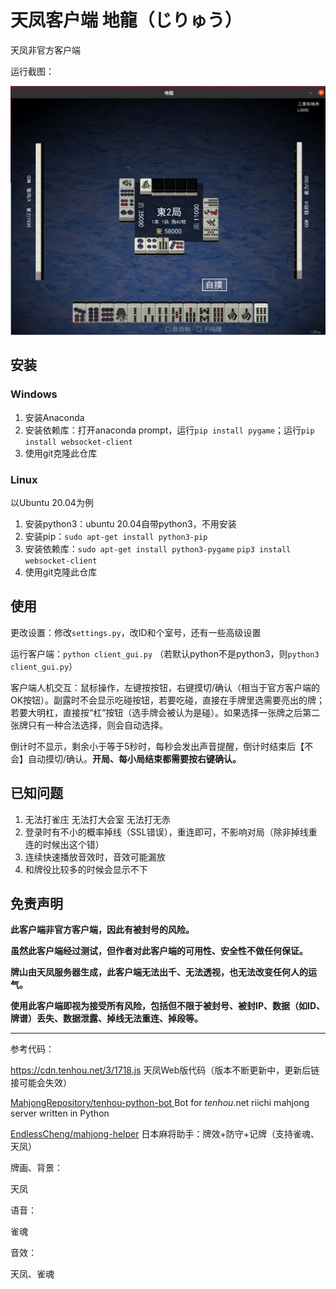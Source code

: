 # 天凤客户端 地龍（じりゅう）

天凤非官方客户端

运行截图：

![image](https://github.com/81100118/Jiryu-release/blob/master/screenshots/1.png)

## 安装

### Windows

1. 安装Anaconda 
2. 安装依赖库：打开anaconda prompt，运行`pip install pygame`；运行`pip install websocket-client`
3. 使用git克隆此仓库

### Linux

以Ubuntu 20.04为例

1. 安装python3：ubuntu 20.04自带python3，不用安装
2. 安装pip：`sudo apt-get install python3-pip`
3. 安装依赖库：`sudo apt-get install python3-pygame`   `pip3 install websocket-client`
4. 使用git克隆此仓库

## 使用

更改设置：修改`settings.py`，改ID和个室号，还有一些高级设置

运行客户端：`python client_gui.py` （若默认python不是python3，则`python3 client_gui.py`）

客户端人机交互：鼠标操作，左键按按钮，右键摸切/确认（相当于官方客户端的OK按钮）。副露时不会显示吃碰按钮，若要吃碰，直接在手牌里选需要亮出的牌；若要大明杠，直接按“杠”按钮（选手牌会被认为是碰）。如果选择一张牌之后第二张牌只有一种合法选择，则会自动选择。

倒计时不显示，剩余小于等于5秒时，每秒会发出声音提醒，倒计时结束后【不会】自动摸切/确认。**开局、每小局结束都需要按右键确认。**

## 已知问题

1. 无法打雀庄 无法打大会室 无法打无赤
2. 登录时有不小的概率掉线（SSL错误），重连即可，不影响对局（除非掉线重连的时候出这个错）
3. 连续快速播放音效时，音效可能漏放
4. 和牌役比较多的时候会显示不下

## 免责声明

**此客户端非官方客户端，因此有被封号的风险。**

**虽然此客户端经过测试，但作者对此客户端的可用性、安全性不做任何保证。**

**牌山由天凤服务器生成，此客户端无法出千、无法透视，也无法改变任何人的运气。**

**使用此客户端即视为接受所有风险，包括但不限于被封号、被封IP、数据（如ID、牌谱）丢失、数据泄露、掉线无法重连、掉段等。**



****

参考代码：

https://cdn.tenhou.net/3/1718.js 天凤Web版代码（版本不断更新中，更新后链接可能会失效）

[MahjongRepository/tenhou-python-bot ](https://github.com/MahjongRepository/tenhou-python-bot) Bot for *tenhou*.net riichi mahjong server written in Python

[EndlessCheng/mahjong-helper](https://github.com/EndlessCheng/mahjong-helper) 日本麻将助手：牌效+防守+记牌（支持雀魂、天凤）

牌画、背景：

天凤

语音：

雀魂

音效：

天凤、雀魂